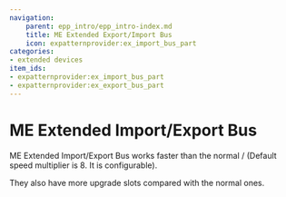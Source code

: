 ```yaml
---
navigation:
    parent: epp_intro/epp_intro-index.md
    title: ME Extended Export/Import Bus
    icon: expatternprovider:ex_import_bus_part
categories:
- extended devices
item_ids:
- expatternprovider:ex_import_bus_part
- expatternprovider:ex_export_bus_part
---
```


# ME Extended Import/Export Bus

<Row gap="20">
<GameScene zoom="8" background="transparent">
  <ImportStructure src="../structure/cable_ex_import_bus.snbt"></ImportStructure>
</GameScene>
<GameScene zoom="8" background="transparent">
  <ImportStructure src="../structure/cable_ex_export_bus.snbt"></ImportStructure>
</GameScene>
</Row>

ME Extended Import/Export Bus works faster than the normal <ItemLink id="ae2:import_bus" />/<ItemLink id="ae2:export_bus" />
(Default speed multiplier is 8. It is configurable).

They also have more upgrade slots compared with the normal ones.

